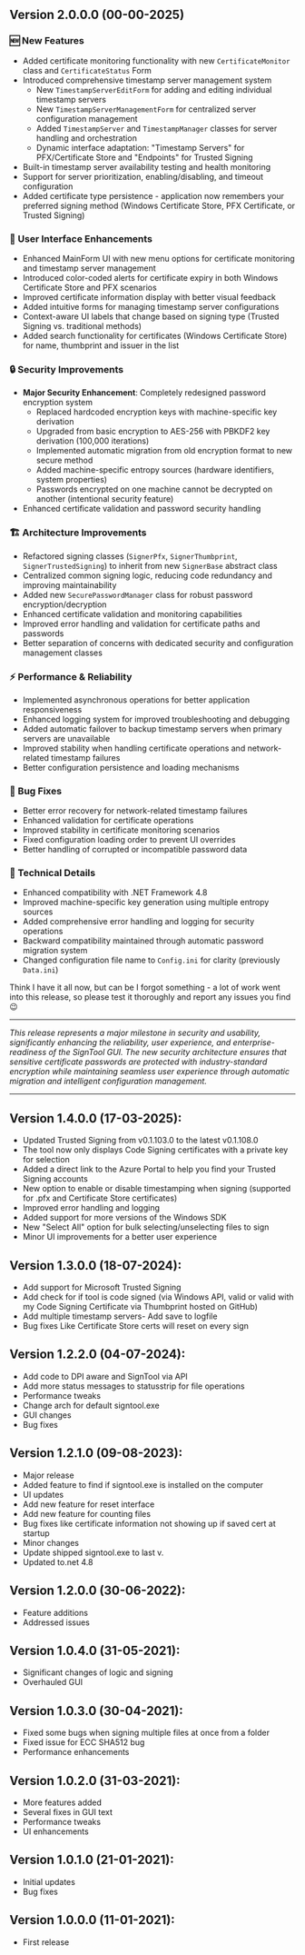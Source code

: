 ﻿## Version 2.0.0.0 (00-00-2025)

### 🆕 New Features
- Added certificate monitoring functionality with new `CertificateMonitor` class and `CertificateStatus` Form
- Introduced comprehensive timestamp server management system
  - New `TimestampServerEditForm` for adding and editing individual timestamp servers
  - New `TimestampServerManagementForm` for centralized server configuration management
  - Added `TimestampServer` and `TimestampManager` classes for server handling and orchestration
  - Dynamic interface adaptation: "Timestamp Servers" for PFX/Certificate Store and "Endpoints" for Trusted Signing
- Built-in timestamp server availability testing and health monitoring
- Support for server prioritization, enabling/disabling, and timeout configuration
- Added certificate type persistence - application now remembers your preferred signing method (Windows Certificate Store, PFX Certificate, or Trusted Signing)

### 🎨 User Interface Enhancements
- Enhanced MainForm UI with new menu options for certificate monitoring and timestamp server management
- Introduced color-coded alerts for certificate expiry in both Windows Certificate Store and PFX scenarios
- Improved certificate information display with better visual feedback
- Added intuitive forms for managing timestamp server configurations
- Context-aware UI labels that change based on signing type (Trusted Signing vs. traditional methods)
- Added search functionality for certificates (Windows Certificate Store) for name, thumbprint and issuer in the list

### 🔒 Security Improvements
- **Major Security Enhancement**: Completely redesigned password encryption system
  - Replaced hardcoded encryption keys with machine-specific key derivation
  - Upgraded from basic encryption to AES-256 with PBKDF2 key derivation (100,000 iterations)
  - Implemented automatic migration from old encryption format to new secure method
  - Added machine-specific entropy sources (hardware identifiers, system properties)
  - Passwords encrypted on one machine cannot be decrypted on another (intentional security feature)
- Enhanced certificate validation and password security handling

### 🏗️ Architecture Improvements
- Refactored signing classes (`SignerPfx`, `SignerThumbprint`, `SignerTrustedSigning`) to inherit from new `SignerBase` abstract class
- Centralized common signing logic, reducing code redundancy and improving maintainability
- Added new `SecurePasswordManager` class for robust password encryption/decryption
- Enhanced certificate validation and monitoring capabilities
- Improved error handling and validation for certificate paths and passwords
- Better separation of concerns with dedicated security and configuration management classes

### ⚡ Performance & Reliability
- Implemented asynchronous operations for better application responsiveness
- Enhanced logging system for improved troubleshooting and debugging
- Added automatic failover to backup timestamp servers when primary servers are unavailable
- Improved stability when handling certificate operations and network-related timestamp failures
- Better configuration persistence and loading mechanisms

### 🐛 Bug Fixes
- Better error recovery for network-related timestamp failures
- Enhanced validation for certificate operations
- Improved stability in certificate monitoring scenarios
- Fixed configuration loading order to prevent UI overrides
- Better handling of corrupted or incompatible password data

### 🔧 Technical Details
- Enhanced compatibility with .NET Framework 4.8
- Improved machine-specific key generation using multiple entropy sources
- Added comprehensive error handling and logging for security operations
- Backward compatibility maintained through automatic password migration system
- Changed configuration file name to `Config.ini` for clarity (previously `Data.ini`)

Think I have it all now, but can be I forgot something - a lot of work went into this release, so please test it thoroughly and report any issues you find 😉

---

*This release represents a major milestone in security and usability, significantly enhancing the reliability, user experience, and enterprise-readiness of the SignTool GUI. The new security architecture ensures that sensitive certificate passwords are protected with industry-standard encryption while maintaining seamless user experience through automatic migration and intelligent configuration management.*

---

## Version 1.4.0.0 (17-03-2025):

- Updated Trusted Signing from v0.1.103.0 to the latest v0.1.108.0
- The tool now only displays Code Signing certificates with a private key for selection
- Added a direct link to the Azure Portal to help you find your Trusted Signing accounts
- New option to enable or disable timestamping when signing (supported for .pfx and Certificate Store certificates)
- Improved error handling and logging
- Added support for more versions of the Windows SDK
- New "Select All" option for bulk selecting/unselecting files to sign
- Minor UI improvements for a better user experience

## Version 1.3.0.0 (18-07-2024):
- Add support for Microsoft Trusted Signing
- Add check for if tool is code signed (via Windows API, valid or valid with my Code Signing Certificate via Thumbprint hosted on GitHub)
- Add multiple timestamp servers- Add save to logfile
- Bug fixes
    Like Certificate Store certs will reset on every sign

## Version 1.2.2.0 (04-07-2024):
- Add code to DPI aware and SignTool via API
- Add more status messages to statusstrip for file operations
- Performance tweaks
- Change arch for default signtool.exe
- GUI changes
- Bug fixes

## Version 1.2.1.0 (09-08-2023):
- Major release
- Added feature to find if signtool.exe is installed on the computer
- UI updates
- Add new feature for reset interface
- Add new feature for counting files
- Bug fixes like certificate information not showing up if saved cert at startup
- Minor changes
- Update shipped signtool.exe to last v.
- Updated to.net 4.8

## Version 1.2.0.0 (30-06-2022):
- Feature additions
- Addressed issues

## Version 1.0.4.0 (31-05-2021):
- Significant changes of logic and signing
- Overhauled GUI

## Version 1.0.3.0 (30-04-2021):
- Fixed some bugs when signing multiple files at once from a folder
- Fixed issue for ECC SHA512 bug
- Performance enhancements

## Version 1.0.2.0 (31-03-2021):
- More features added
- Several fixes in GUI text
- Performance tweaks
- UI enhancements

## Version 1.0.1.0 (21-01-2021):
- Initial updates
- Bug fixes

## Version 1.0.0.0 (11-01-2021):
- First release
